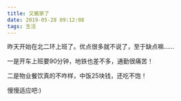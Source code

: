 ```yaml
---
title: 又搬家了
date: 2019-05-28 09:12:08
tags: 生活
---
```


昨天开始在北二环上班了。优点很多就不说了，至于缺点嘛......

一是开车上班要90分钟，地铁也差不多，通勤很痛苦！

二是物业餐饮真的不咋样，中饭25块钱，还吃不饱！

慢慢适应吧:)
